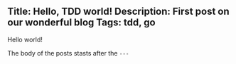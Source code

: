 Title: Hello, TDD world!
Description: First post on our wonderful blog
Tags: tdd, go
---
Hello world!

The body of the posts stasts after the `---`